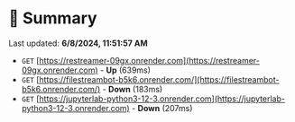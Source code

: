 # 📖 Summary
Last updated: **6/8/2024, 11:51:57 AM**

- `GET` [https://restreamer-09gx.onrender.com](https://restreamer-09gx.onrender.com) - **Up** (639ms)
- `GET` [https://filestreambot-b5k6.onrender.com/](https://filestreambot-b5k6.onrender.com/) - **Down** (183ms)
- `GET` [https://jupyterlab-python3-12-3.onrender.com](https://jupyterlab-python3-12-3.onrender.com) - **Down** (207ms)

